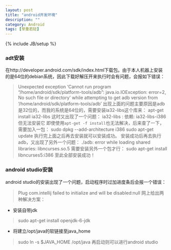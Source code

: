 ```yaml
---
layout: post
title: "android开发环境"
description: ""
category: Android
tags: [举重若轻]
---
```

{% include JB/setup %}
### adt安装
在http://developer.android.com/sdk/index.html下载包。由于本人机器上安装的是64位的debian系统，因此下载好解压开来执行时会有问题，会报如下错误：
>Unexpected exception ‘Cannot run program “/home/android/sdk/platform-tools/adb”: java.io.IOException: error=2, No such file or directory’ while attempting to get adb version from ‘/home/android/sdk/platform-tools/adb’
出现上面的问题主要原因是adb是32位的，而我的系统是64位的，需要安装ia32-libs这个库来：
> apt-get install ia32-libs
这时又出现了一个问题：
> ia32-libs : 依赖: ia32-libs-i386 但无法安装它
即使使用`apt-get -f install`也无法解决，后来查了一下，需要加入一包：
> sudo dpkg --add-architecture i386
> sudo apt-get update
执行完上面之后再去安装就可以安装成功。
安装成功后再去执行adb，又出现了另外一个问题：
> ./adb: error while loading shared libraries: libncurses.so.5
需要安装另外一个包才行：
> sudo apt-get install libncurses5:i386
至此全部安装成功！

### android studio安装
android studio的安装出现了一个问题，启动程序时过加进度条后会报一个错误：
> Plug com.intellij failed to initialize and will be disabled:null
网上给出两种解决方案：
* 安装自带jdk
> sudo apt-get install openjdk-6-jdk
* 将建立/opt/java的软链接至java_home
> sudo ln -s $JAVA_HOME /opt/java
再启动则可以进行android studio
